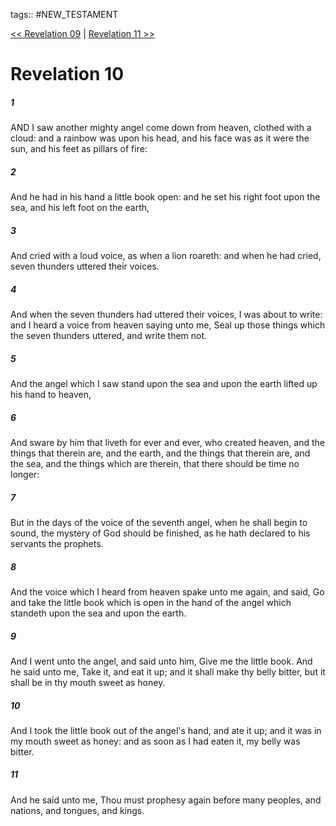tags:: #NEW_TESTAMENT

[<< Revelation 09](NEW_TESTAMENT/27_Revelation/Revelation_09.md) | [Revelation 11 >>](NEW_TESTAMENT/27_Revelation/Revelation_11.md)

# Revelation 10

##### 1

AND I saw another mighty angel come down from heaven, clothed with a cloud: and a rainbow was upon his head, and his face was as it were the sun, and his feet as pillars of fire:

##### 2

And he had in his hand a little book open: and he set his right foot upon the sea, and his left foot on the earth,

##### 3

And cried with a loud voice, as when a lion roareth: and when he had cried, seven thunders uttered their voices.

##### 4

And when the seven thunders had uttered their voices, I was about to write: and I heard a voice from heaven saying unto me, Seal up those things which the seven thunders uttered, and write them not.

##### 5

And the angel which I saw stand upon the sea and upon the earth lifted up his hand to heaven,

##### 6

And sware by him that liveth for ever and ever, who created heaven, and the things that therein are, and the earth, and the things that therein are, and the sea, and the things which are therein, that there should be time no longer:

##### 7

But in the days of the voice of the seventh angel, when he shall begin to sound, the mystery of God should be finished, as he hath declared to his servants the prophets.

##### 8

And the voice which I heard from heaven spake unto me again, and said, Go and take the little book which is open in the hand of the angel which standeth upon the sea and upon the earth.

##### 9

And I went unto the angel, and said unto him, Give me the little book. And he said unto me, Take it, and eat it up; and it shall make thy belly bitter, but it shall be in thy mouth sweet as honey.

##### 10

And I took the little book out of the angel's hand, and ate it up; and it was in my mouth sweet as honey: and as soon as I had eaten it, my belly was bitter.

##### 11

And he said unto me, Thou must prophesy again before many peoples, and nations, and tongues, and kings.
